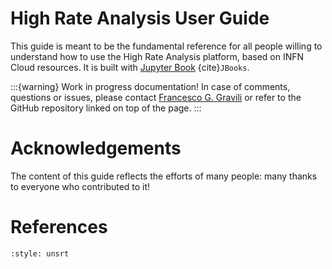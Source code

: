# High Rate Analysis User Guide
This guide is meant to be the fundamental reference for all people willing to understand how to use the High Rate Analysis platform, based on INFN Cloud resources. It is built with [Jupyter Book](https://jupyterbook.org) {cite}`JBooks`.

:::{warning}
Work in progress documentation! In case of comments, questions or issues, please contact [Francesco G. Gravili](mailto:francesco.giuseppe.gravili@unisalento.it) or refer to the GitHub repository linked on top of the page.
:::

# Acknowledgements
The content of this guide reflects the efforts of many people: many thanks to everyone who contributed to it!

# References
```{bibliography} ../references.bib
:style: unsrt
```
